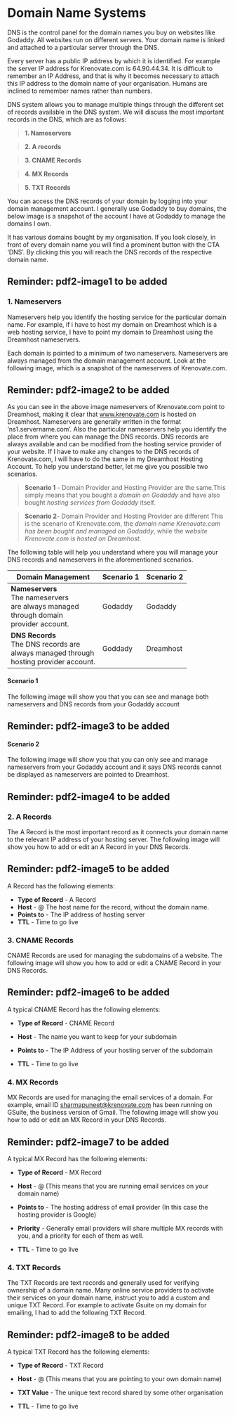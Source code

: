 # **Domain Name Systems**
DNS is the control panel for the domain names you buy on websites like Godaddy. All websites run on different servers. Your domain name is linked and attached to a particular server through the DNS.


Every server has a public IP address by which it is identified. For example the server IP address for Krenovate.com is 64.90.44.34. It is difficult to remember an IP Address, and that is why it becomes necessary to attach this IP address to the domain name of your organisation. Humans are inclined to remember names rather than numbers.


DNS system allows you to manage multiple things through the different set of records available in the DNS system. We will discuss the most important records in the DNS, which are as follows:

>**1. Nameservers**

>**2. A records**

>**3. CNAME Records** 

>**4. MX Records**

>**5. TXT Records**

You can access the DNS records of your domain by logging into your domain management account. I generally use Godaddy to buy domains, the below image is a snapshot of the account I have at Godaddy to manage the domains I own.

It has various domains bought by my organisation. If you look closely, in front of every domain name you will find a prominent button with the CTA ‘DNS’. By clicking this you will reach the DNS records of the respective domain name. 
## Reminder: pdf2-image1 to be added
### **1. Nameservers**
Nameservers help you identify the hosting service for the particular domain name. For example, if i have to host my domain on Dreamhost which is a web hosting service, I have to point my domain to Dreamhost using the Dreamhost nameservers.

Each domain is pointed to a minimum of two nameservers. Nameservers are always managed from the domain management account. Look at the following image, which is a snapshot of the nameservers of Krenovate.com.
## Reminder: pdf2-image2 to be added
As you can see in the above image nameservers of Krenovate.com point to Dreamhost,
making it clear that www.krenovate.com is hosted on Dreamhost.
Nameservers are generally written in the format ‘ns1.servername.com’. Also the particular nameservers help you identify the place from where you can manage the DNS records. DNS records are always available and can be modified from the hosting service provider of your website. If I have to make any changes to the DNS records of Krenovate.com, I will have to do the same in my Dreamhost Hosting Account.
To help you understand better, let me give you possible two scenarios. 
>**Scenario 1** - Domain Provider and Hosting Provider are the same.This simply means that you bought a *domain on Godaddy* and have also bought *hosting services from Godaddy* itself.

>**Scenario 2**- Domain Provider and Hosting Provider are different This is the scenario of Krenovate.com, the *domain name Krenovate.com has been bought and managed on Godaddy*, while the *website Krenovate.com is hosted on Dreamhost*.

The following table will help you understand where you will manage your DNS records
and nameservers in the aforementioned scenarios.

| Domain Management| Scenario 1 | Scenario 2
| -------- | ----------- | -----------|
| **Nameservers**<br>The nameservers<br>are always managed<br>through domain<br>provider account.  | Godaddy |Godaddy |
| **DNS Records**<br>The DNS records are<br>always managed through<br>hosting provider account. | Goddady | Dreamhost |


#### **Scenario 1**
 The following image will show you that you can see and manage both nameservers and DNS records from your Godaddy account
## Reminder: pdf2-image3 to be added

#### **Scenario 2**
The following image will show you that you can only see and manage nameservers from your Godaddy account and it says DNS records cannot be displayed as nameservers are pointed to Dreamhost.

## Reminder: pdf2-image4 to be added
### **2. A Records**
The A Record is the most important record as it connects your domain name to the
relevant IP address of your hosting server. The following image will show you how to add or edit an A Record in your DNS Records.
## Reminder: pdf2-image5 to be added
 A Record has the following elements:

- **Type of Record** - A Record
- **Host** - @ The host name for the record, without the domain name.
- **Points to** - The IP address of hosting server
- **TTL** - Time to go live

### **3. CNAME Records**
CNAME Records are used for managing the subdomains of a website. The following image will show you how to add or edit a CNAME Record in your DNS Records.

## Reminder: pdf2-image6 to be added
A typical CNAME Record has the following elements:

- **Type of Record** - CNAME Record

- **Host** - The name you want to keep for your subdomain

- **Points to** - The IP Address of your hosting server of the subdomain

 - **TTL** - Time to go live
### **4. MX Records**
MX Records are used for managing the email services of a domain. For example, email ID sharmapuneet@krenovate.com has been running on GSuite, the business version of Gmail. The following image will show you how to add or edit an MX Record in your DNS Records.


## Reminder: pdf2-image7 to be added
A typical MX Record has the following elements:

- **Type of Record** - MX Record

- **Host** - @ (This means that you are running email services on your domain name)

- **Points to** - The hosting address of email provider (In this case the hosting provider is
Google)

- **Priority** - Generally email providers will share multiple MX records with you, and a
priority for each of them as well.

- **TTL** - Time to go live
### **4. TXT Records**
The TXT Records are text records and generally used for verifying ownership of a domain name. Many online service providers to activate their services on your domain name, instruct you to add a custom and unique TXT Record. For example to activate Gsuite on my domain for emailing, I had to add the following TXT Record. 

## Reminder: pdf2-image8 to be added
A typical TXT Record has the following elements:


- **Type of Record** - TXT Record

- **Host** - @ (This means that you are pointing to your own domain name)

- **TXT Value** - The unique text record shared by some other organisation

- **TTL** - Time to go live
